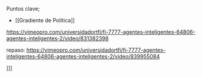 Puntos clave;
- [[Gradiente de Política]]

https://vimeopro.com/universidadortfi/fi-7777-agentes-inteligentes-64806-agentes-inteligentes-2/video/831382398 

repaso:
https://vimeopro.com/universidadortfi/fi-7777-agentes-inteligentes-64806-agentes-inteligentes-2/video/839955084    


]]]